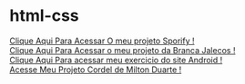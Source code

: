 # html-css
<a href="https://guilhermecunha1.github.io/html-css/Projetos/Spotify/index.html" target="_blank">Clique Aqui Para Acessar O meu projeto Sporify !</a>
<br>
<a href="https://guilhermecunha1.github.io/html-css/Projetos/Branca/branca.html" target="_blank">Clique Aqui Para Acessar o meu projeto da Branca Jalecos !</a>
<br>
<a href="https://guilhermecunha1.github.io/html-css/Desafios/Desafio 10 (aula)/index.html">Clique Aqui Para acessar meu exercicio do site Android !</a>
<br>
<a href="https://guilhermecunha1.github.io/html-css/Desafios/Desafio12/index.html">Acesse Meu Projeto Cordel de Milton Duarte !</a>